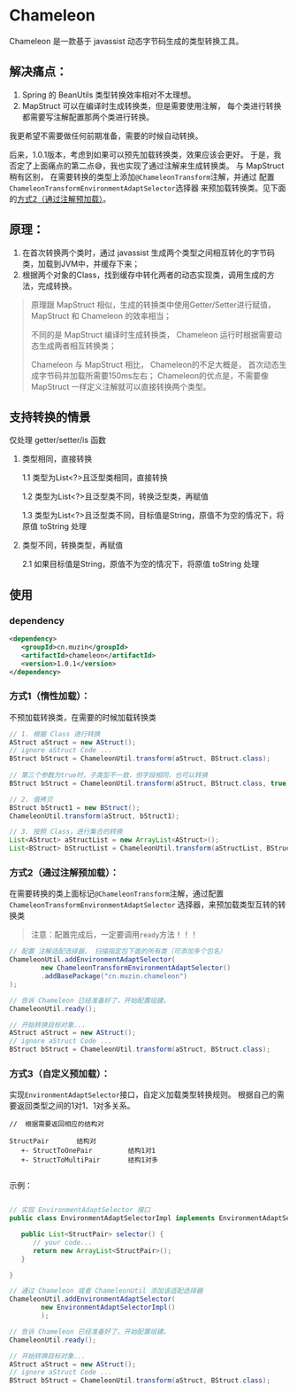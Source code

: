 # Chameleon

Chameleon 是一款基于 javassist 动态字节码生成的类型转换工具。

## 解决痛点：
1. Spring 的 BeanUtils 类型转换效率相对不太理想。
2. MapStruct 可以在编译时生成转换类，但是需要使用注解，
   每个类进行转换都需要写注解配置那两个类进行转换。
   
我更希望不需要做任何前期准备，需要的时候自动转换。

后来，1.0.1版本，考虑到如果可以预先加载转换类，效果应该会更好。
于是，我否定了上面痛点的第二点😅，我也实现了通过注解来生成转换类。
与 MapStruct 稍有区别，
在需要转换的类型上添加`@ChameleonTransform`注解，并通过
配置`ChameleonTransformEnvironmentAdaptSelector`选择器
来预加载转换类。见下面的[方式2（通过注解预加载）](方式2（通过注解预加载）)。

## 原理：
1. 在首次转换两个类时，通过 javassist 生成两个类型之间相互转化的字节码类，加载到JVM中，并缓存下来；
2. 根据两个对象的Class，找到缓存中转化两者的动态实现类，调用生成的方法，完成转换。

> 原理跟 MapStruct 相似，生成的转换类中使用Getter/Setter进行赋值，
> MapStruct 和 Chameleon 的效率相当；
> 
> 不同的是 MapStruct 编译时生成转换类，
> Chameleon 运行时根据需要动态生成两者相互转换类；
> 
> Chameleon 与 MapStruct 相比，
> Chameleon的不足大概是，
> 首次动态生成字节码并加载所需要150ms左右；
> Chameleon的优点是，不需要像 MapStruct 一样定义注解就可以直接转换两个类型。

## 支持转换的情景

仅处理 getter/setter/is 函数 

1. 类型相同，直接转换 
   
   1.1 类型为List<?>且泛型类相同，直接转换
   
   1.2 类型为List<?>且泛型类不同，转换泛型类，再赋值
   
   1.3 类型为List<?>且泛型类不同，目标值是String，原值不为空的情况下，将原值 toString 处理
   
2. 类型不同，转换类型，再赋值
   
    2.1 如果目标值是String，原值不为空的情况下，将原值 toString 处理
   

## 使用

### dependency
```xml
<dependency>
   <groupId>cn.muzin</groupId>
   <artifactId>chameleon</artifactId>
   <version>1.0.1</version>
</dependency>
```

### 方式1（惰性加载）：
不预加载转换类，在需要的时候加载转换类

```java
// 1. 根据 Class 进行转换
AStruct aStruct = new AStruct();
// ignore aStruct Code ...
BStruct bStruct = ChameleonUtil.transform(aStruct, BStruct.class);
 
// 第三个参数为true时，子类型不一致，但字段相同，也可以转换
BStruct bStruct = ChameleonUtil.transform(aStruct, BStruct.class, true);

// 2. 值拷贝
BStruct bStruct1 = new BStruct();
ChameleonUtil.transform(aStruct, bStruct1);

// 3. 按照 Class，进行集合的转换
List<AStruct> aStructList = new ArrayList<AStruct>();
List<BStruct> bStructList = ChameleonUtil.transform(aStructList, BStruct.class);
```

### 方式2（通过注解预加载）：
在需要转换的类上面标记`@ChameleonTransform`注解，通过配置`ChameleonTransformEnvironmentAdaptSelector`
选择器，来预加载类型互转的转换类

> 注意：配置完成后，一定要调用`ready`方法！！！

```java
// 配置 注解适配选择器， 扫描指定包下面的所有类（可添加多个包名）
ChameleonUtil.addEnvironmentAdaptSelector(
        new ChameleonTransformEnvironmentAdaptSelector()
        .addBasePackage("cn.muzin.chameleon")
);

// 告诉 Chameleon 已经准备好了，开始配置组建。
ChameleonUtil.ready();

// 开始转换目标对象...
AStruct aStruct = new AStruct();
// ignore aStruct Code ...
BStruct bStruct = ChameleonUtil.transform(aStruct, BStruct.class);
```

### 方式3（自定义预加载）：
实现`EnvironmentAdaptSelector`接口，自定义加载类型转换规则。
根据自己的需要返回类型之间的1对1、1对多关系。


```
//  根据需要返回相应的结构对

StructPair       结构对
   +- StructToOnePair         结构1对1
   +- StructToMultiPair       结构1对多
   
```

示例：

```java

// 实现 EnvironmentAdaptSelector 接口
public class EnvironmentAdaptSelectorImpl implements EnvironmentAdaptSelector {

   public List<StructPair> selector() {
      // your code...
      return new ArrayList<StructPair>();
   }

}

// 通过 Chameleon 或者 ChameleonUtil 添加该适配选择器
ChameleonUtil.addEnvironmentAdaptSelector(
        new EnvironmentAdaptSelectorImpl()
        );

// 告诉 Chameleon 已经准备好了，开始配置组建。
ChameleonUtil.ready();

// 开始转换目标对象...
AStruct aStruct = new AStruct();
// ignore aStruct Code ...
BStruct bStruct = ChameleonUtil.transform(aStruct, BStruct.class);
```